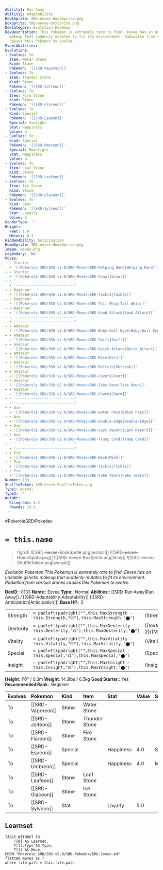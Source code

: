 ```yaml
---
Ability1: Run Away
Ability2: Adaptability
BookSprite: SRD-eevee-BookSprite.png
BoxSprite: SRD-eevee-BoxSprite.png
DexCategory: Evolution Pokemon
DexDescription: This Pokemon is extremely rare to find. Eevee has an unstable genetic
  makeup that suddenly mutates to fit its environment. Radiation from various stones
  causes this Pokemon to evolve.
EventAbilities: ''
Evolutions:
- Evolves: To
  Item: Water Stone
  Kind: Stone
  Pokemon: '[[SRD-Vaporeon]]'
- Evolves: To
  Item: Thunder Stone
  Kind: Stone
  Pokemon: '[[SRD-Jolteon]]'
- Evolves: To
  Item: Fire Stone
  Kind: Stone
  Pokemon: '[[SRD-Flareon]]'
- Evolves: To
  Kind: Special
  Pokemon: '[[SRD-Espeon]]'
  Special: Sunlight
  Stat: Happiness
  Value: 4
- Evolves: To
  Kind: Special
  Pokemon: '[[SRD-Umbreon]]'
  Special: Moonlight
  Stat: Happiness
  Value: 4
- Evolves: To
  Item: Leaf Stone
  Kind: Stone
  Pokemon: '[[SRD-Leafeon]]'
- Evolves: To
  Item: Ice Stone
  Kind: Stone
  Pokemon: '[[SRD-Glaceon]]'
- Evolves: To
  Kind: Stat
  Pokemon: '[[SRD-Sylveon]]'
  Stat: Loyalty
  Value: 5
GenderType: ''
Height:
  Feet: 1.0
  Meters: 0.3
HiddenAbility: Anticipation
HomeSprite: SRD-eevee-HomeSprite.png
Image: eevee.png
Legendary: 'No'
Moves:
- - Starter
  - '[[Pokerole SRD/SRD v2.0/SRD-Moves/SRD-Helping Hand|Helping Hand]]'
- - Starter
  - '[[Pokerole SRD/SRD v2.0/SRD-Moves/SRD-Growl|Growl]]'
- - '---------------------------'
  - '---------------------------'
- - Beginner
  - '[[Pokerole SRD/SRD v2.0/SRD-Moves/SRD-Tackle|Tackle]]'
- - Beginner
  - '[[Pokerole SRD/SRD v2.0/SRD-Moves/SRD-Tail Whip|Tail Whip]]'
- - Beginner
  - '[[Pokerole SRD/SRD v2.0/SRD-Moves/SRD-Sand Attack|Sand Attack]]'
- - '---------------------------'
  - '---------------------------'
- - Amateur
  - '[[Pokerole SRD/SRD v2.0/SRD-Moves/SRD-Baby-Doll Eyes|Baby-Doll Eyes]]'
- - Amateur
  - '[[Pokerole SRD/SRD v2.0/SRD-Moves/SRD-Swift|Swift]]'
- - Amateur
  - '[[Pokerole SRD/SRD v2.0/SRD-Moves/SRD-Quick Attack|Quick Attack]]'
- - Amateur
  - '[[Pokerole SRD/SRD v2.0/SRD-Moves/SRD-Bite|Bite]]'
- - Amateur
  - '[[Pokerole SRD/SRD v2.0/SRD-Moves/SRD-Refresh|Refresh]]'
- - Amateur
  - '[[Pokerole SRD/SRD v2.0/SRD-Moves/SRD-Covet|Covet]]'
- - Amateur
  - '[[Pokerole SRD/SRD v2.0/SRD-Moves/SRD-Take Down|Take Down]]'
- - Amateur
  - '[[Pokerole SRD/SRD v2.0/SRD-Moves/SRD-Charm|Charm]]'
- - '---------------------------'
  - '---------------------------'
- - Ace
  - '[[Pokerole SRD/SRD v2.0/SRD-Moves/SRD-Baton Pass|Baton Pass]]'
- - Ace
  - '[[Pokerole SRD/SRD v2.0/SRD-Moves/SRD-Double-Edge|Double-Edge]]'
- - Ace
  - '[[Pokerole SRD/SRD v2.0/SRD-Moves/SRD-Last Resort|Last Resort]]'
- - Ace
  - '[[Pokerole SRD/SRD v2.0/SRD-Moves/SRD-Trump Card|Trump Card]]'
- - '---------------------------'
  - '---------------------------'
- - Pro
  - '[[Pokerole SRD/SRD v2.0/SRD-Moves/SRD-Wish|Wish]]'
- - Pro
  - '[[Pokerole SRD/SRD v2.0/SRD-Moves/SRD-Tickle|Tickle]]'
- - Pro
  - '[[Pokerole SRD/SRD v2.0/SRD-Moves/SRD-Fake Tears|Fake Tears]]'
Number: 133
ShuffleToken: SRD-eevee-ShuffleToken.png
Type1: Normal
Type2: ''
Weight:
  Kilograms: 6.5
  Pounds: 14.3
---
```


#PokeroleSRD/Pokedex

# `= this.name`

> [!grid]
> ![[SRD-eevee-BookSprite.png|wsmall]]
> ![[SRD-eevee-HomeSprite.png]]
> ![[SRD-eevee-BoxSprite.png|htiny]]
> ![[SRD-eevee-ShuffleToken.png|wsmall]]


*Evolution Pokemon*
*This Pokemon is extremely rare to find. Eevee has an unstable genetic makeup that suddenly mutates to fit its environment. Radiation from various stones causes this Pokemon to evolve.*

**DexID**:: 0133
**Name**:: Eevee
**Type**:: Normal
**Abilities**:: [[SRD-Run Away|Run Away]] / [[SRD-Adaptability|Adaptability]] ([[SRD-Anticipation|Anticipation]])
**Base HP**:: 3

|           |                                                                                        |                                          |
| --------- | -------------------------------------------------------------------------------------- | ---------------------------------------- |
| Strength  | `= padleft(padright("",this.MaxStrength - this.Strength,"⭘"),this.MaxStrength,"⬤")`    | (Strength::2)/(MaxStrength::4)   |
| Dexterity | `= padleft(padright("",this.MaxDexterity - this.Dexterity,"⭘"),this.MaxDexterity,"⬤")` | (Dexterity:: 2)/(MaxDexterity::4) |
| Vitality  | `= padleft(padright("",this.MaxVitality - this.Vitality,"⭘"),this.MaxVitality,"⬤")`    | (Vitality::2)/(MaxVitality::4)   |
| Special   | `= padleft(padright("",this.MaxSpecial - this.Special,"⭘"),this.MaxSpecial,"⬤")`       | (Special::2)/(MaxSpecial::4)     |
| Insight   | `= padleft(padright("",this.MaxInsight - this.Insight,"⭘"),this.MaxInsight,"⬤")`       | (Insight::2)/(MaxInsight::4)     |

**Height**: 1'0" / 0.3m
**Weight**: 14.3lbs / 6.5kg
**Good Starter**:: Yes
**Recommended Rank**:: Beginner

| Evolves   | Pokemon          | Kind    | Item          | Stat      | Value   | Special   |
|:----------|:-----------------|:--------|:--------------|:----------|:--------|:----------|
| To        | [[SRD-Vaporeon]] | Stone   | Water Stone   |           |         |           |
| To        | [[SRD-Jolteon]]  | Stone   | Thunder Stone |           |         |           |
| To        | [[SRD-Flareon]]  | Stone   | Fire Stone    |           |         |           |
| To        | [[SRD-Espeon]]   | Special |               | Happiness | 4.0     | Sunlight  |
| To        | [[SRD-Umbreon]]  | Special |               | Happiness | 4.0     | Moonlight |
| To        | [[SRD-Leafeon]]  | Stone   | Leaf Stone    |           |         |           |
| To        | [[SRD-Glaceon]]  | Stone   | Ice Stone     |           |         |           |
| To        | [[SRD-Sylveon]]  | Stat    |               | Loyalty   | 5.0     |           |

## Learnset

```dataview
TABLE WITHOUT ID
    T[0] AS Learned,
    T[1].Type AS Type,
    T[1] AS Move
FROM "Pokerole SRD/SRD v2.0/SRD-Pokedex/SRD-Eevee.md"
flatten moves as T
where file.path = this.file.path
```
